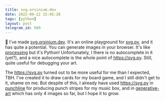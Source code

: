 ```yaml
---
title: svg.orsinium.dev
date: 2022-09-22 15:45:28
tags: [python]
layout: post
telegram_id: 569
---
```


🐍 I've made [svg.orsinium.dev](https://svg.orsinium.dev/). It's an online playground for [svg.py](https://github.com/orsinium-labs/svg.py), and it has quite a potential. You can generate images in your browser. It's like [processing](https://processing.org/) but it's Python! Unfortunately, I there is no autocomplete in it (yet?), and a nice autocomplete is the whole point of <https://svg.py>. Still, quite useful for debugging your art.

The <https://svg.py> turned out to be more useful for me than I expected, TBH. I've created it to draw cards for my board game, and I still didn't get to it, shame on me. But despite of this, I already have used <https://svg.py> in [punchline](https://github.com/orsinium-labs/punchline) for producing punch stripes for my music box, and in [generative-art](https://github.com/orsinium-labs/generative-art) which has only 4 images so far, but I hope it to grow.
